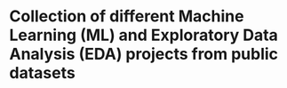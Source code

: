 # Collection of different Machine Learning (ML) and Exploratory Data Analysis (EDA) projects from public datasets

